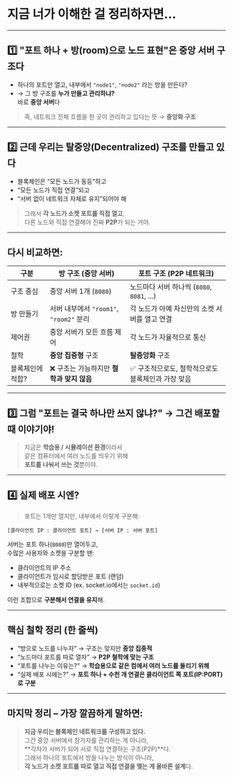 # 지금 너가 이해한 걸 정리하자면…

---

## 1️⃣ **"포트 하나 + 방(room)으로 노드 표현"은 중앙 서버 구조다**

- 하나의 포트만 열고, 내부에서 `"node1"`, `"node2"` 라는 방을 만든다?
- → 그 방 구조를 **누가 만들고 관리하냐?**  
  바로 **중앙 서버**다

> 즉, 네트워크 전체 흐름을 한 곳이 관리하고 있다는 뜻 → **중앙화 구조**

---

## 2️⃣ 근데 우리는 **탈중앙(Decentralized) 구조**를 만들고 있다

- 블록체인은 “모든 노드가 동등”하고
- “모든 노드가 직접 연결”되고
- “서버 없이 네트워크 자체로 유지”되어야 해

> 그래서 **각 노드가 소켓 포트를 직접 열고**,  
> 다른 노드와 직접 연결해야 진짜 **P2P**가 되는 거야.

---

## 다시 비교하면:

| 구분             | 방 구조 (중앙 서버)                       | 포트 구조 (P2P 네트워크)                           |
| ---------------- | ----------------------------------------- | -------------------------------------------------- |
| 구조 중심        | 중앙 서버 1개 (`8080`)                    | 노드마다 서버 하나씩 (`8080`, `8081`, ...)         |
| 방 만들기        | 서버 내부에서 `"room1"`, `"room2"` 분리   | 각 노드가 아예 자신만의 소켓 서버를 열고 연결      |
| 제어권           | 중앙 서버가 모든 흐름 제어                | 각 노드가 자율적으로 통신                          |
| 철학             | **중앙 집중형** 구조                      | **탈중앙화** 구조                                  |
| 블록체인에 적합? | ❌ 구조는 가능하지만 **철학과 맞지 않음** | ✅ 구조적으로도, 철학적으로도 블록체인과 가장 맞음 |

---

## 3️⃣ 그럼 "포트는 결국 하나만 쓰지 않냐?" → **그건 배포할 때 이야기야!**

> 지금은 **학습용 / 시뮬레이션 환경**이라서  
> 같은 컴퓨터에서 여러 노드를 띄우기 위해  
> **포트를 나눠서 쓰는 것**뿐이야.

---

## 4️⃣ 실제 배포 시엔?

> 포트는 1개만 열지만, 내부에서 이렇게 구분해:

```
[클라이언트 IP : 클라이언트 포트] → [서버 IP : 서버 포트]
```

서버는 포트 하나(`8080`)만 열어두고,  
수많은 사용자와 소켓을 구분할 땐:

- 클라이언트의 IP 주소
- 클라이언트가 임시로 할당받은 포트 (랜덤)
- 내부적으로는 소켓 ID (ex. socket.io에서는 `socket.id`)

이런 조합으로 **구분해서 연결을 유지**해.

---

## 핵심 철학 정리 (한 줄씩)

- “방으로 노드를 나누자” → 구조는 맞지만 **중앙 집중적**
- “노드마다 포트를 따로 열자” → **P2P 철학에 맞는 구조**
- “포트를 나누는 이유는?” → **학습용으로 같은 컴에서 여러 노드를 돌리기 위해**
- “실제 배포 시에는?” → **포트 하나 + 수천 개 연결은 클라이언트 쪽 포트(IP:PORT)로 구분**

---

## 마지막 정리 – 가장 깔끔하게 말하면:

> **지금 우리는 블록체인 네트워크를 구성하고 있다.**  
> 그건 중앙 서버에서 참가자를 관리하는 게 아니라,  
> **각자가 서버가 되어 서로 직접 연결하는 구조(P2P)**다.  
> 그래서 하나의 포트에서 방을 나누는 방식이 아니라,  
> **각 노드가 소켓 포트를 따로 열고 직접 연결을 맺는 게 올바른 설계**다.
